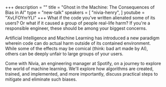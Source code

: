 +++
description = ""
title = "Ghost in the Machine: The Consequences of Bias in AI"
type = "new-talk"
speakers = [
        "nivia-henry",
]
youtube = "XvLFOYnrYLI"
+++
What if the code you’ve written alienated some of its users? Or what if it caused a group of people real-life harm? If you're a responsible engineer, these should be among your biggest concerns.

Artificial Intelligence and Machine Learning has introduced a new paradigm wherein code can do actual harm outside of its contained environment. While some of the effects may be comical (think: bad art made by AI), others can be deeply unfair to large groups of your users.

Come with Nivia, an engineering manager at Spotify, on a journey to explore the world of machine learning. We'll explore how algorithms are created, trained, and implemented, and more importantly, discuss practical steps to mitigate and eliminate such biases.